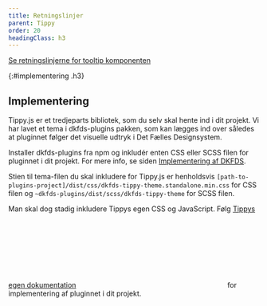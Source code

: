 ```yaml
---
title: Retningslinjer
parent: Tippy
order: 20
headingClass: h3
---
```


<a href="/komponenter/tooltip/#retningslinjer">Se retningslinjerne for tooltip komponenten</a>

{:#implementering .h3}
## Implementering

Tippy.js er et tredjeparts bibliotek, som du selv skal hente ind i dit projekt. Vi har lavet et tema i dkfds-plugins pakken, som kan lægges ind over således at pluginnet følger det visuelle udtryk i Det Fælles Designsystem.

Installer dkfds-plugins fra npm og inkludér enten CSS eller SCSS filen for pluginnet i dit projekt. For mere info, se siden <a href="/kode/implementering/">Implementering af DKFDS</a>.

Stien til tema-filen du skal inkludere for Tippy.js er henholdsvis `[path-to-plugins-project]/dist/css/dkfds-tippy-theme.standalone.min.css` for CSS filen og `~dkfds-plugins/dist/scss/dkfds-tippy-theme` for SCSS filen.

Man skal dog stadig inkludere Tippys egen CSS og JavaScript. Følg <a href="https://atomiks.github.io/tippyjs/" class="icon-link">Tippys egen dokumentation<svg class="icon-svg "><use xlink:href="#open-in-new"></use></svg></a> for implementering af pluginnet i dit projekt.
